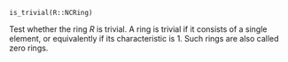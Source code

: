 ```
is_trivial(R::NCRing)
```

Test whether the ring $R$ is trivial. A ring is trivial if it consists of a single element, or equivalently if its characteristic is 1. Such rings are also called zero rings.
